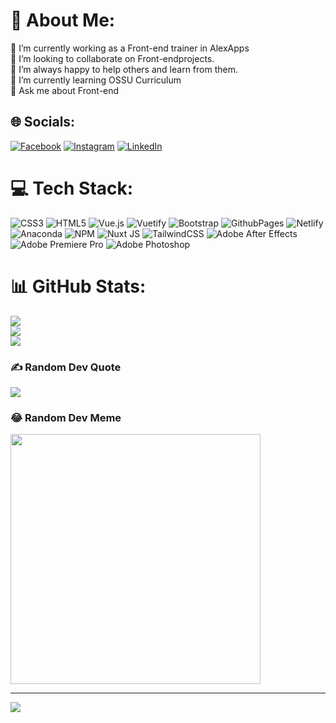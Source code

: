# 💫 About Me:
🔭 I’m currently working as a Front-end trainer in AlexApps<br>👯 I’m looking to collaborate on Front-endprojects.<br>🤝 I’m always happy to help others and learn from them.<br>🌱 I’m currently learning OSSU Curriculum<br>💬 Ask me about Front-end<br>


## 🌐 Socials:
[![Facebook](https://img.shields.io/badge/Facebook-%231877F2.svg?logo=Facebook&logoColor=white)]([profile.php?id=100071937310430](https://www.facebook.com/profile.php?id=100071937310430)) [![Instagram](https://img.shields.io/badge/Instagram-%23E4405F.svg?logo=Instagram&logoColor=white)](https://instagram.com/suhail_ahmed246) [![LinkedIn](https://img.shields.io/badge/LinkedIn-%230077B5.svg?logo=linkedin&logoColor=white)](https://linkedin.com/in/suhail-ahmed-2b290230b) 

# 💻 Tech Stack:
![CSS3](https://img.shields.io/badge/css3-%231572B6.svg?style=for-the-badge&logo=css3&logoColor=white) ![HTML5](https://img.shields.io/badge/html5-%23E34F26.svg?style=for-the-badge&logo=html5&logoColor=white) ![Vue.js](https://img.shields.io/badge/vue.js-%2335495e.svg?style=for-the-badge&logo=vuedotjs&logoColor=%234FC08D) ![Vuetify](https://img.shields.io/badge/Vuetify-1867C0?style=for-the-badge&logo=vuetify&logoColor=AEDDFF) ![Bootstrap](https://img.shields.io/badge/bootstrap-%238511FA.svg?style=for-the-badge&logo=bootstrap&logoColor=white) ![GithubPages](https://img.shields.io/badge/github%20pages-121013?style=for-the-badge&logo=github&logoColor=white) ![Netlify](https://img.shields.io/badge/netlify-%23000000.svg?style=for-the-badge&logo=netlify&logoColor=#00C7B7) ![Anaconda](https://img.shields.io/badge/Anaconda-%2344A833.svg?style=for-the-badge&logo=anaconda&logoColor=white) ![NPM](https://img.shields.io/badge/NPM-%23CB3837.svg?style=for-the-badge&logo=npm&logoColor=white) ![Nuxt JS](https://img.shields.io/badge/Nuxt-002E3B?style=for-the-badge&logo=nuxt.js&logoColor=#00DC82) ![TailwindCSS](https://img.shields.io/badge/tailwindcss-%2338B2AC.svg?style=for-the-badge&logo=tailwind-css&logoColor=white) ![Adobe After Effects](https://img.shields.io/badge/Adobe%20After%20Effects-9999FF.svg?style=for-the-badge&logo=Adobe%20After%20Effects&logoColor=white) ![Adobe Premiere Pro](https://img.shields.io/badge/Adobe%20Premiere%20Pro-9999FF.svg?style=for-the-badge&logo=Adobe%20Premiere%20Pro&logoColor=white) ![Adobe Photoshop](https://img.shields.io/badge/adobe%20photoshop-%2331A8FF.svg?style=for-the-badge&logo=adobe%20photoshop&logoColor=white)
# 📊 GitHub Stats:
![](https://github-readme-stats.vercel.app/api?username=aboulabed&theme=dark&hide_border=false&include_all_commits=false&count_private=false)<br/>
![](https://github-readme-streak-stats.herokuapp.com/?user=aboulabed&theme=dark&hide_border=false)<br/>
![](https://github-readme-stats.vercel.app/api/top-langs/?username=aboulabed&theme=dark&hide_border=false&include_all_commits=false&count_private=false&layout=compact)

### ✍️ Random Dev Quote
![](https://quotes-github-readme.vercel.app/api?type=horizontal&theme=radical)

### 😂 Random Dev Meme
<img src='https://memer-new.vercel.app/' style="height: 400px;"/>

---
[![](https://visitcount.itsvg.in/api?id=aboulabed&icon=4&color=0)](https://visitcount.itsvg.in)

<!-- Proudly created with GPRM ( https://gprm.itsvg.in ) -->
